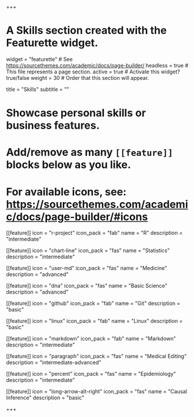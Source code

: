 +++
# A Skills section created with the Featurette widget.
widget = "featurette"  # See https://sourcethemes.com/academic/docs/page-builder/
headless = true  # This file represents a page section.
active = true  # Activate this widget? true/false
weight = 30  # Order that this section will appear.

title = "Skills"
subtitle = ""

# Showcase personal skills or business features.
# 
# Add/remove as many `[[feature]]` blocks below as you like.
# 
# For available icons, see: https://sourcethemes.com/academic/docs/page-builder/#icons

[[feature]]
  icon = "r-project"
  icon_pack = "fab"
  name = "R"
  description = "intermediate"
  
[[feature]]
  icon = "chart-line"
  icon_pack = "fas"
  name = "Statistics"
  description = "intermediate"  

[[feature]]
  icon = "user-md"
  icon_pack = "fas"
  name = "Medicine"
  description = "advanced"
  
[[feature]]
  icon = "dna"
  icon_pack = "fas"
  name = "Basic Science"
  description = "advanced"
  
[[feature]]
  icon = "github"
  icon_pack = "fab"
  name = "Git"
  description = "basic"

[[feature]]
  icon = "linux"
  icon_pack = "fab"
  name = "Linux"
  description = "basic"

[[feature]]
  icon = "markdown"
  icon_pack = "fab"
  name = "Markdown"
  description = "intermediate"
  
[[feature]]
  icon = "paragraph"
  icon_pack = "fas"
  name = "Medical Editing"
  description = "intermediate-advanced"
  
[[feature]]
  icon = "percent"
  icon_pack = "fas"
  name = "Epidemiology"
  description = "intermediate"
  
[[feature]]
  icon = "long-arrow-alt-right"
  icon_pack = "fas"
  name = "Causal Inference"
  description = "basic"
  
+++
